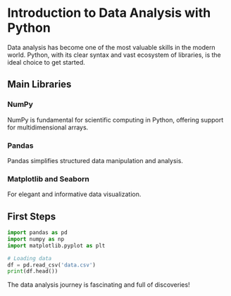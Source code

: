 # Introduction to Data Analysis with Python

Data analysis has become one of the most valuable skills in the modern world. Python, with its clear syntax and vast ecosystem of libraries, is the ideal choice to get started.

## Main Libraries

### NumPy
NumPy is fundamental for scientific computing in Python, offering support for multidimensional arrays.

### Pandas
Pandas simplifies structured data manipulation and analysis.

### Matplotlib and Seaborn
For elegant and informative data visualization.

## First Steps

```python
import pandas as pd
import numpy as np
import matplotlib.pyplot as plt

# Loading data
df = pd.read_csv('data.csv')
print(df.head())
```

The data analysis journey is fascinating and full of discoveries!